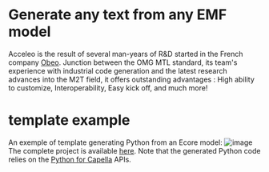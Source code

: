 # Generate any text from any EMF model

Acceleo is the result of several man-years of R&D started in the French company [Obeo](https://www.obeosoft.com/en/).
Junction between the OMG MTL standard, its team's experience with industrial code generation and the latest research advances into the M2T field, it offers outstanding advantages : High ability to customize, Interoperability, Easy kick off, and much more!

# template example
An exemple of template generating Python from an Ecore model:
![image](https://github.com/eclipse-acceleo/acceleo/assets/809511/919b82c9-9002-4d8c-b541-67971367a0a8)
The complete project is available [here](https://github.com/labs4capella/python4capella/tree/master/plugins/org.eclipse.python4capella.ecore.gen.python).
Note that the generated Python code relies on the [Python for Capella](https://github.com/labs4capella/python4capella) APIs.
